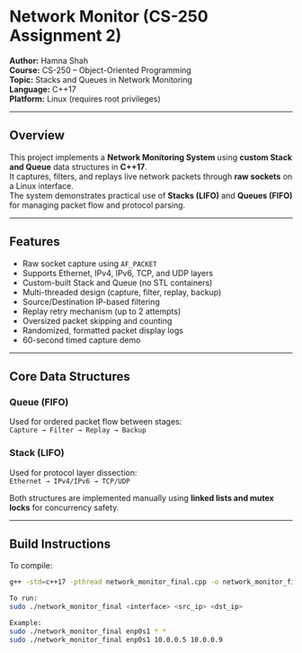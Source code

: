 
# Network Monitor (CS-250 Assignment 2)

**Author:** Hamna Shah  
**Course:** CS-250 – Object-Oriented Programming  
**Topic:** Stacks and Queues in Network Monitoring  
**Language:** C++17  
**Platform:** Linux (requires root privileges)

---

##  Overview
This project implements a **Network Monitoring System** using **custom Stack and Queue** data structures in **C++17**.  
It captures, filters, and replays live network packets through **raw sockets** on a Linux interface.  
The system demonstrates practical use of **Stacks (LIFO)** and **Queues (FIFO)** for managing packet flow and protocol parsing.

---

##  Features
- Raw socket capture using `AF_PACKET`
- Supports Ethernet, IPv4, IPv6, TCP, and UDP layers  
- Custom-built Stack and Queue (no STL containers)  
- Multi-threaded design (capture, filter, replay, backup)
- Source/Destination IP-based filtering  
- Replay retry mechanism (up to 2 attempts)  
- Oversized packet skipping and counting  
- Randomized, formatted packet display logs  
- 60-second timed capture demo  

---

##  Core Data Structures
### Queue (FIFO)
Used for ordered packet flow between stages:  
`Capture → Filter → Replay → Backup`

### Stack (LIFO)
Used for protocol layer dissection:  
`Ethernet → IPv4/IPv6 → TCP/UDP`

Both structures are implemented manually using **linked lists and mutex locks** for concurrency safety.

---

##  Build Instructions
To compile:
```bash
g++ -std=c++17 -pthread network_monitor_final.cpp -o network_monitor_final

To run:
sudo ./network_monitor_final <interface> <src_ip> <dst_ip>

Example:
sudo ./network_monitor_final enp0s1 * *
sudo ./network_monitor_final enp0s1 10.0.0.5 10.0.0.9

